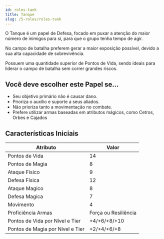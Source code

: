 ```yaml
---
id: roles-tank
title: Tanque
slug: /5-roles/roles-tank
---
```


O Tanque é um papel de Defesa, focado em puxar a atenção do maior número de inimigos para si, para que o grupo tenha tempo de agir.

No campo de batalha preferem gerar a maior exposição possível, devido a sua alta capacidade de sobrevivência.

Possuem uma quantidade superior de Pontos de Vida, sendo ideais para liderar o campo de batalha sem correr grandes riscos.

## Você deve escolher este Papel se...

- Seu objetivo primário não é causar dano.
- Prioriza o auxílio e suporte a seus aliados.
- Não prioriza tanto a movimentação no combate.
- Prefere utilizar armas baseadas em atributos mágicos, como Cetros, Orbes e Cajados

## Características Iniciais

<table>
  <thead>
      <tr>
      <th>Atributo</th>
      <th>Valor</th>
    </tr>
  </thead>
  <tbody>
    <tr>
      <td>Pontos de Vida</td>
      <td>14</td>
    </tr>
    <tr>
      <td>Pontos de Magia</td>
      <td>8</td>
    </tr>
    <tr>
      <td>Ataque Físico</td>
      <td>9</td>
    </tr>
    <tr>
      <td>Defesa Física</td>
      <td>12</td>
    </tr>
    <tr>
      <td>Ataque Magico</td>
      <td>8</td>
    </tr>
    <tr>
      <td>Defesa Magica</td>
      <td>7</td>
    </tr>
    <tr>
      <td>Movimento</td>
      <td>4</td>
    </tr>
    <tr>
      <td>Proficiência Armas</td>
      <td>Força ou Resiliência</td>
    </tr>
    <tr>
      <td>Pontos de Vida por Nível e Tier</td>
      <td>+4/+6/+8/+10</td>
    </tr>
    <tr>
      <td>Pontos de Magia por Nível e Tier</td>
      <td>+2/+4/+6/+8</td>
    </tr>
  </tbody>
</table>
